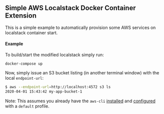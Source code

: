 ## Simple AWS Localstack Docker Container Extension

This is a simple example to automatically provision some AWS services on localstack container start.

#### Example

To build/start the modified localstack simply run:

`docker-compose up`

Now, simply issue an S3 bucket listing (in another terminal window) with the local `endpoint-url`:

```bash
$ aws --endpoint-url=http://localhost:4572 s3 ls                                                                                 254 ↵
2020-04-01 15:43:42 my-app-bucket-1
```

Note: This assumes you already have the `aws-cli` [installed](https://docs.aws.amazon.com/cli/latest/userguide/cli-chap-install.html) and [configured](https://docs.aws.amazon.com/cli/latest/userguide/cli-chap-configure.html) with a `default` profile.
